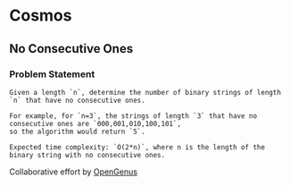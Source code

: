 # Cosmos

## No Consecutive Ones

### Problem Statement

```
Given a length `n`, determine the number of binary strings of length `n` that have no consecutive ones.

For example, for `n=3`, the strings of length `3` that have no consecutive ones are `000,001,010,100,101`, 
so the algorithm would return `5`.

Expected time complexity: `O(2*n)`, where n is the length of the binary string with no consecutive ones.
```

Collaborative effort by [OpenGenus](https://github.com/opengenus)
